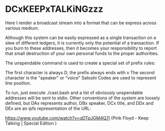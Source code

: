 # DCxKEEPxTALKiNGzzz

Here I render a broadcast stream into a format that can be express across various medium.

Although this system can be easily expressed as a single transaction on a slew of different
ledgers, it is currently only the potential of a transaction. If you burn to these 
addresses, then it becomes your responsibility to report that small destruction of your
own personal funds to the proper authorities. 

The unspendable command is used to create a special set of prefix rules:

The first character is always D, the prefix always ends with x
The second character is the "speaker" or "voice"
Satoshi Codes are used to represent line position.

To run, just execute ./cast.bash and a list of obviously unspendable addresses will be sent to stdio. 
Other conventions of the system are loosely defined, but DAx represents author, DBx speaker, DCx title, and DDx and DEx are an ipfs representation of the URL:

https://www.youtube.com/watch?v=qDTpJGM4Q7I
(Pink Floyd - Keep Talking | Special Edition )
